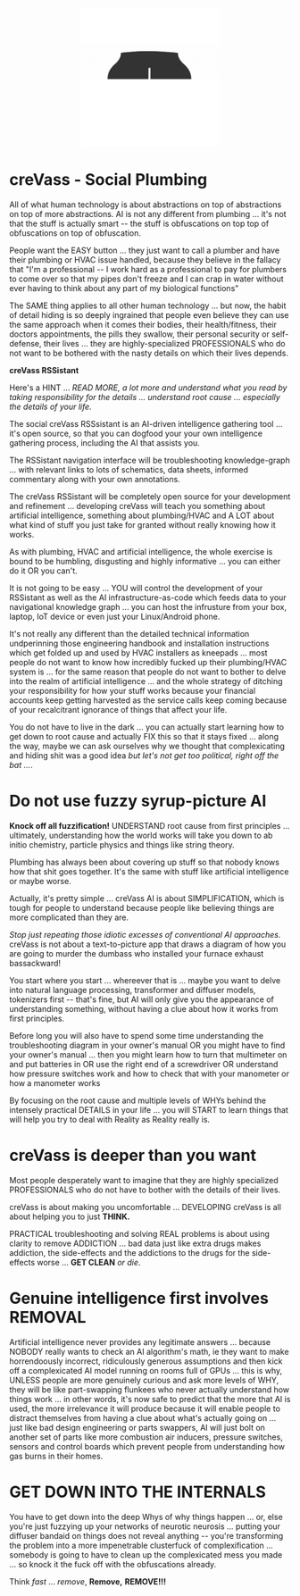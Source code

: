 <p align="center">
    <img src="./docs/source/temp_logo_hq.png" width="250">
</p>

creVass - Social Plumbing
=========================

All of what human technology is about abstractions on top of abstractions on top of more abstractions. AI is not any different from plumbing ... it's not that the stuff is actually smart -- the stuff is obfuscations on top top of obfuscations on top of obfuscation.  

People want the EASY button ... they just want to call a plumber and have their plumbing or HVAC issue handled, because they believe in the fallacy that "I'm a professional -- I work hard as a professional to pay for plumbers to come over so that my pipes don't freeze and I can crap in water without ever having to think about any part of my biological functions"  

The SAME thing applies to all other human technology ... but now, the habit of detail hiding is so deeply ingrained that people even believe they can use the same approach when it comes their bodies, their health/fitness, their doctors appointments, the pills they swallow, their personal security or self-defense, their lives ... they are highly-specialized PROFESSIONALS who do not want to be bothered with the nasty details on which their lives depends. 

**creVass RSSistant**

Here's a HINT ... *READ MORE, a lot more and understand what you read by taking responsibility for the details ... understand root cause ... especially the details of your life.*

The social creVass RSSsistant is an AI-driven intelligence gathering tool ... it's open source, so that you can dogfood your your own intelligence gathering process, including the AI that assists you.

The RSSistant navigation interface will be troubleshooting knowledge-graph ... with relevant links to lots of schematics, data sheets, informed commentary along with your own annotations.

The creVass RSSistant will be completely open source for your development and refinement ... developing creVass will teach you something about artificial intelligence, something about plumbing/HVAC and A LOT about what kind of stuff you just take for granted without really knowing how it works. 

As with plumbing, HVAC and artificial intelligence, the whole exercise is bound to be humbling, disgusting and highly informative ... you can either do it OR you can't.

It is not going to be easy ... YOU will control the development of your RSSistant as well as the AI infrastructure-as-code which feeds data to your navigational knowledge graph ... you can host the infrusture from your box, laptop, IoT device or even just your Linux/Android phone.

It's not really any different than the detailed technical information undperinning those engineering handbook and installation instructions which get folded up and used by HVAC installers as kneepads ... most people do not want to know how incredibly fucked up their plumbing/HVAC system is ... for the same reason that people do not want to bother to delve into the realm of artificial intelligence ... and the whole strategy of ditching your responsibility for how your stuff works because your financial accounts keep getting harvested as the service calls keep coming because of your recalcitrant ignorance of things that affect your life.

You do not have to live in the dark ... you can actually start learning how to get down to root cause and actually FIX this so that it stays fixed ... along the way, maybe we can ask ourselves why we thought that complexicating and hiding shit was a good idea *but let's not get too political, right off the bat ...*.

Do not use fuzzy syrup-picture AI  
=================================

**Knock off all fuzzification!**  UNDERSTAND root cause from first principles ... ultimately, understanding how the world works will take you down to ab initio chemistry, particle physics and things like string theory.

Plumbing has always been about covering up stuff so that nobody knows how that shit goes together.  It's the same with stuff like artificial intelligence or maybe worse. 

Actually, it's pretty simple ... creVass AI is about SIMPLIFICATION, which is tough for people to understand because people like believing things are more complicated than they are.

*Stop just repeating those idiotic excesses of conventional AI approaches.* creVass is not about a text-to-picture app that draws a diagram of how you are going to murder the dumbass who installed your furnace exhaust bassackward!

You start where you start ... whereever that is ... maybe you want to delve into natural language processing, transformer and diffuser models, tokenizers first -- that's fine, but AI will only give you the appearance of understanding something, without having a clue about how it works from first principles.

Before long you will also have to spend some time understanding the troubleshooting diagram in your owner's manual OR you might have to find your owner's manual ... then you might learn how to turn that multimeter on and put batteries in OR use the right end of a screwdriver OR understand how pressure switches work and how to check that with your manometer or how a manometer works

By focusing on the root cause and multiple levels of WHYs behind the intensely practical DETAILS in your life ... you will START to learn things that will help you try to deal with Reality as Reality really is.

creVass is deeper than you want
===============================

Most people desperately want to imagine that they are highly specialized PROFESSIONALS who do not have to bother with the details of their lives.

creVass is about making you uncomfortable ... DEVELOPING creVass is all about helping you to just **THINK.** 

PRACTICAL troubleshooting and solving REAL problems is about using clarity to remove ADDICTION ... bad data just like extra drugs makes addiction, the side-effects and the addictions to the drugs for the side-effects worse ... **GET CLEAN** *or die*.


Genuine intelligence first involves REMOVAL
===========================================

Artificial intelligence never provides any legitimate answers ... because NOBODY really wants to check an AI algorithm's math, ie they want to make horrendoously incorrect, ridiculously generous assumptions and then kick off a complexicated AI model running on rooms full of GPUs ... this is why, UNLESS people are more genuinely curious and ask more levels of WHY, they will be like part-swapping flunkees who never actually understand how things work ... in other words, it's now safe to predict that the more that AI is used, the more irrelevance it will produce because it will enable people to distract themselves from having a clue about what's actually going on ... just like bad design engineering or parts swappers, AI will just bolt on another set of parts like more combustion air inducers, pressure switches, sensors and control boards which prevent people from understanding how gas burns in their homes.


GET DOWN INTO THE INTERNALS
===========================


You have to get down into the deep Whys of why things happen ... or, else you're just fuzzying up your networks of neurotic neurosis ... putting your diffuser bandaid on things does not reveal anything -- you're transforming the problem into a more impenetrable clusterfuck of complexification ... somebody is going to have to clean up the complexicated mess you made ... so knock it the fuck off with the obfuscations already.

Think *fast* ... *remove*, **Remove,** **REMOVE!!!**
